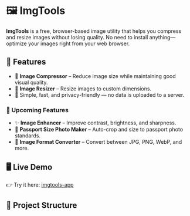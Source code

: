 # 🖼️ ImgTools

**ImgTools** is a free, browser-based image utility that helps you compress and resize images without losing quality. No need to install anything—optimize your images right from your web browser.

## 🚀 Features

- 🔽 **Image Compressor** – Reduce image size while maintaining good visual quality.
- 📐 **Image Resizer** – Resize images to custom dimensions.
- 🧠 Simple, fast, and privacy-friendly — no data is uploaded to a server.

### 🔧 Upcoming Features

- ✨ **Image Enhancer** – Improve contrast, brightness, and sharpness.
- 🪪 **Passport Size Photo Maker** – Auto-crop and size to passport photo standards.
- 🔁 **Image Format Converter** – Convert between JPG, PNG, WebP, and more.

## 🖥️ Live Demo

👉 Try it here: [imgtools-app](https://imgtools-app.netlify.app/)

## 📁 Project Structure



